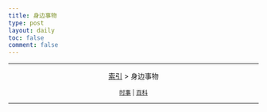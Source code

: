 ```yaml
---
title: 身边事物
type: post
layout: daily
toc: false
comment: false
---
```

---
<span><center>[索引](/gknows/index) > 身边事物</center></span>

<small><center>[时事](/gknows/时事) | [百科](/gknows/百科)</center></small>

---
